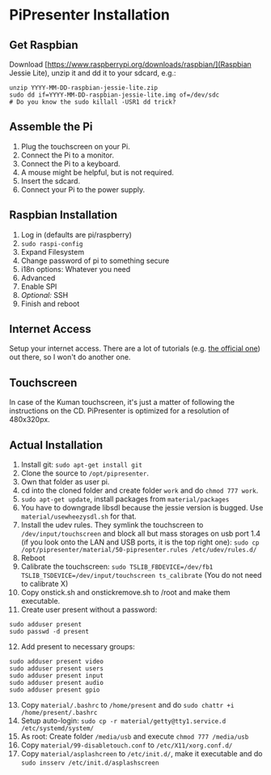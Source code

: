 # PiPresenter Installation

## Get Raspbian
Download [https://www.raspberrypi.org/downloads/raspbian/](Raspbian Jessie Lite), unzip it and dd it to your sdcard, e.g.:
```
unzip YYYY-MM-DD-raspbian-jessie-lite.zip
sudo dd if=YYYY-MM-DD-raspbian-jessie-lite.img of=/dev/sdc
# Do you know the sudo killall -USR1 dd trick?
```

## Assemble the Pi
1. Plug the touchscreen on your Pi.
2. Connect the Pi to a monitor.
3. Connect the Pi to a keyboard.
4. A mouse might be helpful, but is not required.
5. Insert the sdcard.
6. Connect your Pi to the power supply.

## Raspbian Installation
1. Log in (defaults are pi/raspberry)
2. `sudo raspi-config`
3. Expand Filesystem
4. Change password of pi to something secure
5. i18n options: Whatever you need
6. Advanced
7. Enable SPI
8. *Optional:* SSH
9. Finish and reboot

## Internet Access
Setup your internet access.
There are a lot of tutorials (e.g. [the official one](https://www.raspberrypi.org/documentation/configuration/wireless/wireless-cli.md)) out there, so I won't do another one.

## Touchscreen
In case of the Kuman touchscreen, it's just a matter of following the instructions on the CD.
PiPresenter is optimized for a resolution of 480x320px.

## Actual Installation
1. Install git: `sudo apt-get install git`
2. Clone the source to `/opt/pipresenter`.
3. Own that folder as user pi.
4. cd into the cloned folder and create folder `work` and do `chmod 777 work`.
5. `sudo apt-get update`, install packages from `material/packages`
6. You have to downgrade libsdl because the jessie version is bugged. Use `material/usewheezysdl.sh` for that.
7. Install the udev rules. They symlink the touchscreen to `/dev/input/touchscreen` and block all but mass storages on usb port 1.4 (if you look onto the LAN and USB ports, it is the top right one): `sudo cp /opt/pipresenter/material/50-pipresenter.rules /etc/udev/rules.d/`
8. Reboot
9. Calibrate the touchscreen: `sudo TSLIB_FBDEVICE=/dev/fb1 TSLIB_TSDEVICE=/dev/input/touchscreen ts_calibrate`
(You do not need to calibrate X)
10. Copy onstick.sh and onstickremove.sh to /root and make them executable.
11. Create user present without a password: 
  ```
  sudo adduser present
  sudo passwd -d present
  ```
12. Add present to necessary groups:

  ```
  sudo adduser present video
  sudo adduser present users
  sudo adduser present input
  sudo adduser present audio
  sudo adduser present gpio
  ```
  
13. Copy `material/.bashrc` to `/home/present` and do `sudo chattr +i /home/present/.bashrc`
14. Setup auto-login: `sudo cp -r material/getty@tty1.service.d /etc/systemd/system/`
15. As root: Create folder `/media/usb` and execute `chmod 777 /media/usb`
16. Copy `material/99-disabletouch.conf` to `/etc/X11/xorg.conf.d/`
17. Copy `material/asplashcreen` to `/etc/init.d/`, make it executable and do `sudo insserv /etc/init.d/asplashscreen`
